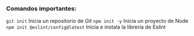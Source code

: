 ### Comandos importantes:


`git init` Inicia un repositorio de Git
`npm init -y` Inicia un proyecto de Node
`npm init @eslint/config@latest` Inicia e instala la librería de Eslint

